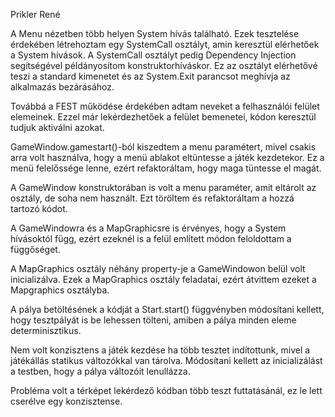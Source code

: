 Prikler René

A Menu nézetben több helyen System hívás található. Ezek tesztelése érdekében létrehoztam egy SystemCall osztályt, amin keresztül elérhetőek a System hívások. A SystemCall osztályt pedig Dependency Injection segítségével példányosítom konstruktorhíváskor. Ez az osztályt elérhetővé teszi a standard kimenetet és az System.Exit parancsot meghívja az alkalmazás bezárásához.

Továbbá a FEST működése érdekében adtam neveket a felhasználói felület elemeinek. Ezzel már lekérdezhetőek a felület bemenetei, kódon keresztül tudjuk aktiválni azokat.

GameWindow.gamestart()-ból kiszedtem a menu paramétert, mivel csakis arra volt használva, hogy a menü ablakot eltüntesse a játék kezdetekor. Ez a menü felelőssége lenne, ezért refaktoráltam, hogy maga tüntesse el magát.

A GameWindow konstruktorában is volt a menu paraméter, amit eltárolt az osztály, de soha nem használt. Ezt töröltem és refaktoráltam a hozzá tartozó kódot.

A GameWindowra és a MapGraphicsre is érvényes, hogy a System hívásoktól függ, ezért ezeknél is a felül említett módon feloldottam a függőséget.

A MapGraphics osztály néhány property-je a GameWindowon belül volt inicializálva. Ezek a MapGraphics osztály feladatai, ezért átvittem ezeket a Mapgraphics osztályba.

A pálya betöltésének a kódját a Start.start() függvényben módosítani kellett, hogy tesztpályát is be lehessen tölteni, amiben a pálya minden eleme determinisztikus.

Nem volt konzisztens a játék kezdése ha több tesztet indítottunk, mivel a játékállás statikus változókkal van tárolva. Módosítani kellett az inicializálást a testben, hogy a pálya változóit lenullázza. 

Probléma volt a térképet lekérdező kódban több teszt futtatásánál, ez le lett cserélve egy konzisztense.